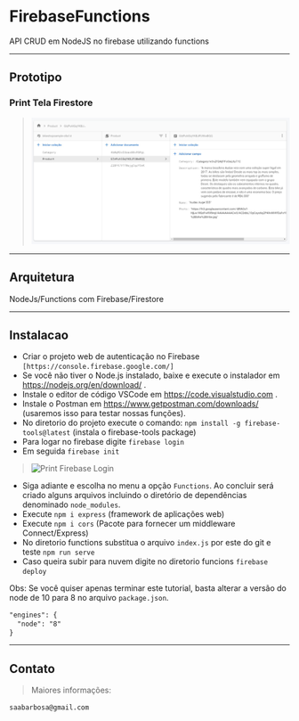 # FirebaseFunctions
API CRUD em NodeJS no firebase utilizando functions

---

## Prototipo

### Print Tela Firestore

> ![Print Database](https://github.com/saabarbosa/Firebase-firestore/blob/main/firestorejpg.jpg)

---

## Arquitetura

NodeJs/Functions com Firebase/Firestore

---


## Instalacao

- Criar o projeto web de autenticação no Firebase `[https://console.firebase.google.com/]`
- Se você não tiver o Node.js instalado, baixe e execute o instalador em https://nodejs.org/en/download/ .
- Instale o editor de código VSCode em https://code.visualstudio.com .
- Instale o Postman em https://www.getpostman.com/downloads/ (usaremos isso para testar nossas funções).
- No diretorio do projeto execute o comando: `npm install -g firebase-tools@latest` (instala o firebase-tools package)
- Para logar no firebase digite `firebase login`
- Em seguida `firebase init`

> ![Print Firebase Login](https://github.com/saabarbosa/FirebaseFunctions/blob/main/firebase-login.jpg)

- Siga adiante e escolha no menu a opção `Functions`. Ao concluir será criado alguns arquivos incluindo o diretório de dependências denominado `node_modules`.
- Execute `npm i express` (framework de aplicações web)
- Execute `npm i cors` (Pacote para fornecer um middleware Connect/Express)
- No diretorio functions substitua o arquivo `index.js` por este do git e teste `npm run serve`
- Caso queira subir para nuvem digite no diretorio funcions `firebase deploy`

Obs: Se você quiser apenas terminar este tutorial, basta alterar a versão do node de 10 para 8 no arquivo `package.json`.

```shell
"engines": {
  "node": "8"
}
```

---

## Contato

> Maiores informações:

```shell
saabarbosa@gmail.com
```

